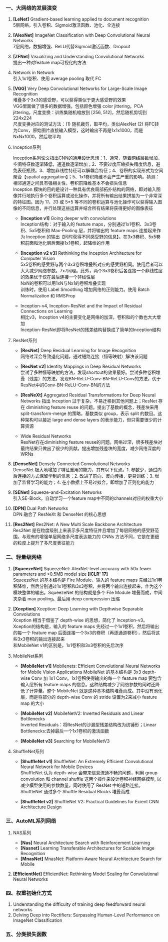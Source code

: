 ### 一、大网络的发展演变

1. **[LeNet]** Gradient-based learning applied to document recognition     
   5层网络，引入卷积、Sigmoid激活函数、池化、全连接     
   
2. **[AlexNet]** ImageNet Classification with Deep Convolutional Neural Networks     
   7层网络，数据增强、ReLU代替Sigmoid激活函数、Dropout      

3. **[ZFNet]** Visualizing and Understanding Convolutional Networks      
   提出一种对feature map可视化的方法     

4. Network in Network     
   引入1x1卷积、使用 average pooling 取代 FC    

5. **[VGG]** Very Deep Convolutional Networks for Large-Scale Image Recognition      
   堆叠多个3x3的感受野，可以获得类似于更大感受野的效果    
   VGG里面做了很多的数据增强，包括颜色增强 color jittering，PCA jittering，尺度变换：训练集随机缩放到 [256, 512]，然后随机剪切到224x224    
   尺度变换对应的测试方法：(1) 随机裁剪，取平均，类似AlexNet (2) 将FC转为Conv，原始图片直接输入模型，这时输出不再是1x1x1000，而是NxNx1000，然后取平均     

6. Inception系列    

   Inception系列论文指出CNN的通用设计思想：1、通常，随着网络层数增加，空间特征数逐渐降低，通道数逐渐增加；2、不要过度压缩损失精度信息，避免表征瓶颈。3、增加非线性特征可以解耦合特征；4、卷积的实现形式为空间聚合【spatial aggregation】；5、1x1卷积降维不会产生严重的影响。猜测：相邻通道之间具有强相关性，卷积前降维基本不会损失信息         
   Inception 模块的目的是设计一种具有优良局部拓扑结构的网络，即对输入图像并行地执行多个卷积运算或池化操作，并将所有输出结果拼接为一个非常深的特征图。因为 1*1、3*3 或 5*5 等不同的卷积运算与池化操作可以获得输入图像的不同信息，并行处理这些运算并结合所有结果将获得更好的图像表征      

   * **[Inception v1]** Going deeper with convolutions       
      Inception结构：对于输入的 feature maps，分别通过1x1卷积、3x3卷积、5x5卷积和 Max-Pooling 层，并将输出的 feature maps 连接起来作为 Inception 的输出【同时获得不同感受野的信息】。在3x3卷积、5x5卷积前面和池化层后面接1x1卷积，起降维的作用     

   * **[Inception v2 v3]** Rethinking the Inception Architecture for Computer Vision     
      5x5卷积的感受野与两个3x3卷积堆叠所对应的感受野相同。使用后者可以大大减少网络参数。7x7同理。此外，两个3x3卷积后各连接一个非线性层的效果优于仅在最后连接一个非线性层      
      NxN的卷积可以用1xN与Nx1的卷积堆叠实现      
      训练时，使用 Label Smoothing 增加网络的正则能力。使用 Batch Normalization 和 RMSProp      

   * Inception-v4, Inception-ResNet and the Impact of Residual Connections on Learning    
      相比v3，Inception v4的主要变化是网络的加深，卷积和的个数也大大增加       
      Inception-ResNet即将ResNet的残差结构替换成了简单的Inception结构       


7. ResNet系列
   * **[ResNet]** Deep Residual Learning for Image Recognition       
      网络过深会导致退化问题，通过短路连接（恒等映射）解决该问题     

   * **[ResNet v2]** Identity Mappings in Deep Residual Networks      
      尝试了多种恒等映射的方法，发现shortcut的效果最好。尝试多种卷积堆叠（残差）的方法，发现BN-ReLU-Conv-BN-ReLU-Conv的方法，优于ResNet中的Conv-BN-ReLU-Conv-BN的方法        

   * **[ResNeXt]** Aggregated Residual Transformations for Deep Neural Networks 
      指出 Inception 过于复杂，不易迁移到其他问题上；ResNet 存在 diminishing feature reuse 的问题。提出了基数的概念，残差块采用 split-transform-merge 的策略，基数类似 group，表示 split 的数目。这种架构可以接近 large and dense layers 的表示能力，但只需要很少的计算资源        

   * Wide Residual Networks        
      ResNet存在diminishing feature reuse的问题。网络过深，很多残差块对最终结果只做出了很少的贡献。提出增加残差块的宽度，减少网络深度的WRNs         

8. **[DenseNet]** Densely Connected Convolutional Networks         
   DenseNet 极大地增加了特征重用的能力，其有以下优点。1. 参数少，通过向后连接的方式保留学到的信息；2. 改进了前向、反向传播，更易训练；3. 增加了监督学习的能力；4. 在小数据上不易过拟合，即增加了正则化的能力         


9. **[SENet]** Squeeze-and-Excitation Networks        
    引入SE-Block，自动学习一个feature map中不同的channels对应的权重大小      

10. **[DPN]** Dual Path Networks         
   DPN 融合了 ResNeXt 和 DenseNet 的核心思想       

11. **[Res2Net]** Res2Net: A New Multi Scale Backbone Architecture       
   Res2Net 是在粒度级别上来表示多尺度特征并且增加了每层网络的感受野范围。与现有的增强单层网络多尺度表达能力的 CNNs 方法不同，它是在更细的粒度上提升了多尺度表征能力      


### 二、轻量级网络


1. **[SqueezeNet]** SqueezeNet: AlexNet-level accuracy with 50x fewer parameters and <0.5MB model size **[ICLR' 17]**        
   SqueezeNet 的基本结构是 Fire Module，输入的 feature maps 先经过1x1卷积降维，然后分别通过1x1卷积和3x3卷积，并将两个输出连接起来，作为这个模块整体的输出。SqueezeNet 的结构就是多个 File Module 堆叠而成，中间夹杂着 max pooling。最后用 deep compression 压缩      

2. **[Xception]** Xception: Deep Learning with Depthwise Separable Convolutions    
   Xception 相当于借鉴了 depth-wise 的思想，简化了 Inception-v3。Xception的结构是，输入的 feature maps 先经过一个1x1卷积，然后将输出的每一个 feature map 后面连接一个3x3的卷积（再逐通道卷积），然后将这些3x3卷积的输出连接起来     
   和MobileNet v1的区别是，1x1卷积和3x3卷积的先后次序        

3. MobileNet系列    
   * **[MobileNet v1]** Mobilenets: Efficient Convolutional Neural Networks for Mobile Vision Applications
      MobileNet 的基本结构是 3x3 depth-wise Conv 加 1x1 Conv。1x1卷积使得输出的每一个 feature map 要包含输入层所有 feature maps 的信息。这种结构减少了网络参数的同时还降低了计算量。整个 MobileNet 就是这种基本结构堆叠而成。其中没有池化层，而是将部分的 depth-wise Conv 的 stride 设置为2来减小 feature map 的大小      

   * **[MobileNet v2]** MobileNetV2: Inverted Residuals and Linear Bottlenecks      
      Inverted Residuals：将ResNet的沙漏型残差结构改为纺锤形；Linear Bottlenecks:去掉最后一个1x1卷积的激活函数

   * **[MobileNet v3]** Searching for MobileNetV3    


4. ShuffleNet系列    
   * **[ShuffleNet v1]** ShuffleNet: An Extremely Efficient Convolutional Neural Network for Mobile Devices     
      ShuffleNet 认为 depth-wise 会带来信息流通不畅的问题，利用 group convolution 和 channel shuffle 这两个操作来设计卷积神经网络模型, 以减少模型使用的参数数量，同时使用了 ResNet 中的短路连接。ShuffleNet 通过多个 Shuffle Residual Blocks 堆叠而成     

   * **[ShuffleNet v2]** ShuffleNet V2: Practical Guidelines for Ecient CNN Architecture Design    

### 三、AutoML系列网络

1. NAS系列
   * **[Nas]** Neural Architecture Search with Reinforcement Learning    
   * **[Nasnet]** Learning Transferable Architectures for Scalable Image Recognition         
   * **[MnasNet]** MnasNet: Platform-Aware Neural Architecture Search for Mobile         
   
2. **[EfficientNet]** EfficientNet: Rethinking Model Scaling for Convolutional Neural Networks             


### 四、权重初始化方式

1. Understanding the difficulty of training deep feedforward neural networks    
2. Delving Deep into Rectifiers: Surpassing Human-Level Performance on ImageNet Classification         

### 五、分类损失函数     


